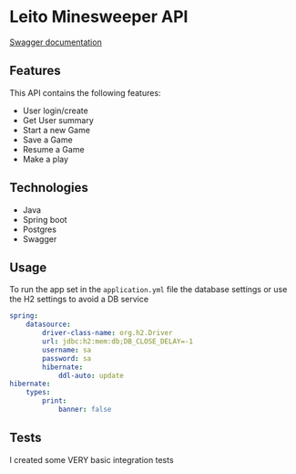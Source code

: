 # Leito Minesweeper API

[Swagger documentation](https://leito-minesweeper-api.herokuapp.com/swagger-ui.html)

## Features

This API contains the following features:

-   User login/create
-   Get User summary
-   Start a new Game
-   Save a Game
-   Resume a Game
-   Make a play

## Technologies

-   Java
-   Spring boot
-   Postgres
-   Swagger

## Usage

To run the app set in the `application.yml` file the database settings or use the H2 settings to avoid a DB service

```yml
spring:
    datasource:
        driver-class-name: org.h2.Driver
        url: jdbc:h2:mem:db;DB_CLOSE_DELAY=-1
        username: sa
        password: sa
        hibernate:
            ddl-auto: update
hibernate:
    types:
        print:
            banner: false
```

## Tests

I created some VERY basic integration tests
